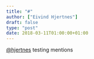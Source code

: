 ```yaml
---
title: "#"
author: ["Eivind Hjertnes"]
draft: false
type: "post"
date: 2018-03-11T01:00:00+01:00
---
```


[@hjertnes](<https://micro.blog/hjertnes>) testing mentions
